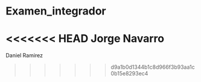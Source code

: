 # Examen_integrador
<<<<<<< HEAD
Jorge Navarro
=======
Daniel Ramirez
>>>>>>> d9a1b0d1344b1c8d966f3b93aa1c0b15e8293ec4
